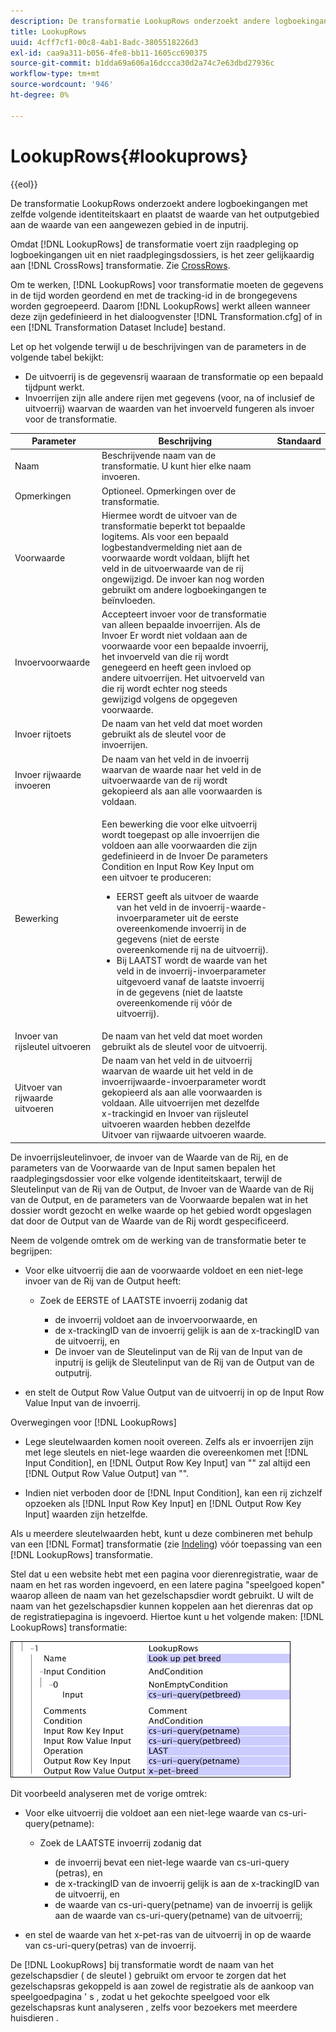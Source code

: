 ```yaml
---
description: De transformatie LookupRows onderzoekt andere logboekingangen met zelfde volgende identiteitskaart en plaatst de waarde van het outputgebied aan de waarde van een aangewezen gebied in de inputrij.
title: LookupRows
uuid: 4cff7cf1-00c8-4ab1-8adc-3805518226d3
exl-id: caa9a311-b056-4fe8-bb11-1605cc690375
source-git-commit: b1dda69a606a16dccca30d2a74c7e63dbd27936c
workflow-type: tm+mt
source-wordcount: '946'
ht-degree: 0%

---
```


# LookupRows{#lookuprows}

{{eol}}

De transformatie LookupRows onderzoekt andere logboekingangen met zelfde volgende identiteitskaart en plaatst de waarde van het outputgebied aan de waarde van een aangewezen gebied in de inputrij.

Omdat [!DNL LookupRows] de transformatie voert zijn raadpleging op logboekingangen uit en niet raadplegingsdossiers, is het zeer gelijkaardig aan [!DNL CrossRows] transformatie. Zie [CrossRows](../../../../../home/c-dataset-const-proc/c-data-trans/c-transf-types/c-standard-transf/c-crossrows.md#concept-fcace08804f54db397ed631cc13ff4f2).

Om te werken, [!DNL LookupRows] voor transformatie moeten de gegevens in de tijd worden geordend en met de tracking-id in de brongegevens worden gegroepeerd. Daarom [!DNL LookupRows] werkt alleen wanneer deze zijn gedefinieerd in het dialoogvenster [!DNL Transformation.cfg] of in een [!DNL Transformation Dataset Include] bestand.

Let op het volgende terwijl u de beschrijvingen van de parameters in de volgende tabel bekijkt:

* De uitvoerrij is de gegevensrij waaraan de transformatie op een bepaald tijdpunt werkt.
* Invoerrijen zijn alle andere rijen met gegevens (voor, na of inclusief de uitvoerrij) waarvan de waarden van het invoerveld fungeren als invoer voor de transformatie.

<table id="table_AB68A89ECD5C45F39B8433F994BBD7D8"> 
 <thead> 
  <tr> 
   <th colname="col1" class="entry"> Parameter </th> 
   <th colname="col2" class="entry"> Beschrijving </th> 
   <th colname="col3" class="entry"> Standaard </th> 
  </tr> 
 </thead>
 <tbody> 
  <tr> 
   <td colname="col1"> Naam </td> 
   <td colname="col2"> Beschrijvende naam van de transformatie. U kunt hier elke naam invoeren. </td> 
   <td colname="col3"> </td> 
  </tr> 
  <tr> 
   <td colname="col1"> Opmerkingen </td> 
   <td colname="col2"> Optioneel. Opmerkingen over de transformatie. </td> 
   <td colname="col3"> </td> 
  </tr> 
  <tr> 
   <td colname="col1"> Voorwaarde </td> 
   <td colname="col2"> Hiermee wordt de uitvoer van de transformatie beperkt tot bepaalde logitems. Als voor een bepaald logbestandvermelding niet aan de voorwaarde wordt voldaan, blijft het veld in de uitvoerwaarde van de rij ongewijzigd. De invoer kan nog worden gebruikt om andere logboekingangen te beïnvloeden. </td> 
   <td colname="col3"> </td> 
  </tr> 
  <tr> 
   <td colname="col1"> Invoervoorwaarde </td> 
   <td colname="col2">Accepteert invoer voor de transformatie van alleen bepaalde invoerrijen. Als de <span class="wintitle"> Invoer</span> Er wordt niet voldaan aan de voorwaarde voor een bepaalde invoerrij, het invoerveld van die rij wordt genegeerd en heeft geen invloed op andere uitvoerrijen. Het uitvoerveld van die rij wordt echter nog steeds gewijzigd volgens de opgegeven voorwaarde. </td> 
   <td colname="col3"> </td> 
  </tr> 
  <tr> 
   <td colname="col1"> Invoer rijtoets </td> 
   <td colname="col2"> De naam van het veld dat moet worden gebruikt als de sleutel voor de invoerrijen. </td> 
   <td colname="col3"> </td> 
  </tr> 
  <tr> 
   <td colname="col1"> Invoer rijwaarde invoeren </td> 
   <td colname="col2"> De naam van het veld in de invoerrij waarvan de waarde naar het veld in de uitvoerwaarde van de rij wordt gekopieerd als aan alle voorwaarden is voldaan. </td> 
   <td colname="col3"> </td> 
  </tr> 
  <tr> 
   <td colname="col1"> Bewerking </td> 
   <td colname="col2"> <p>Een bewerking die voor elke uitvoerrij wordt toegepast op alle invoerrijen die voldoen aan alle voorwaarden die zijn gedefinieerd in de <span class="wintitle"> Invoer</span> De parameters Condition en Input Row Key Input om een uitvoer te produceren: 
     <ul id="ul_16FB152CB558497794DDED72A2F05CDD"> 
      <li id="li_22DA9F814E4E42D0B21E90B63A2A7A0E"> EERST geeft als uitvoer de waarde van het veld in de invoerrij-waarde-invoerparameter uit de eerste overeenkomende invoerrij in de gegevens (niet de eerste overeenkomende rij na de uitvoerrij). </li> 
      <li id="li_45E00C3DE0494A1CB5C09B942088F161"> Bij LAATST wordt de waarde van het veld in de invoerrij-invoerparameter uitgevoerd vanaf de laatste invoerrij in de gegevens (niet de laatste overeenkomende rij vóór de uitvoerrij). </li> 
     </ul> </p> </td> 
   <td colname="col3"> </td> 
  </tr> 
  <tr> 
   <td colname="col1"> Invoer van rijsleutel uitvoeren </td> 
   <td colname="col2"> De naam van het veld dat moet worden gebruikt als de sleutel voor de uitvoerrij. </td> 
   <td colname="col3"> </td> 
  </tr> 
  <tr> 
   <td colname="col1"> Uitvoer van rijwaarde uitvoeren </td> 
   <td colname="col2">De naam van het veld in de uitvoerrij waarvan de waarde uit het veld in de invoerrijwaarde-invoerparameter wordt gekopieerd als aan alle voorwaarden is voldaan. Alle uitvoerrijen met dezelfde x-trackingid en <span class="wintitle"> Invoer van rijsleutel uitvoeren </span>waarden hebben dezelfde <span class="wintitle"> Uitvoer van rijwaarde uitvoeren</span> waarde. </td> 
   <td colname="col3"> </td> 
  </tr> 
 </tbody> 
</table>

De invoerrijsleutelinvoer, de invoer van de Waarde van de Rij, en de parameters van de Voorwaarde van de Input samen bepalen het raadplegingsdossier voor elke volgende identiteitskaart, terwijl de Sleutelinput van de Rij van de Output, de Invoer van de Waarde van de Rij van de Output, en de parameters van de Voorwaarde bepalen wat in het dossier wordt gezocht en welke waarde op het gebied wordt opgeslagen dat door de Output van de Waarde van de Rij wordt gespecificeerd.

Neem de volgende omtrek om de werking van de transformatie beter te begrijpen:

* Voor elke uitvoerrij die aan de voorwaarde voldoet en een niet-lege invoer van de Rij van de Output heeft:

   * Zoek de EERSTE of LAATSTE invoerrij zodanig dat

      * de invoerrij voldoet aan de invoervoorwaarde, en
      * de x-trackingID van de invoerrij gelijk is aan de x-trackingID van de uitvoerrij, en
      * De invoer van de Sleutelinput van de Rij van de Input van de inputrij is gelijk de Sleutelinput van de Rij van de Output van de outputrij.

* en stelt de Output Row Value Output van de uitvoerrij in op de Input Row Value Input van de invoerrij.

Overwegingen voor [!DNL LookupRows]

* Lege sleutelwaarden komen nooit overeen. Zelfs als er invoerrijen zijn met lege sleutels en niet-lege waarden die overeenkomen met [!DNL Input Condition], en [!DNL Output Row Key Input] van &quot;&quot; zal altijd een [!DNL Output Row Value Output] van &quot;&quot;.

* Indien niet verboden door de [!DNL Input Condition], kan een rij zichzelf opzoeken als [!DNL Input Row Key Input] en [!DNL Output Row Key Input] waarden zijn hetzelfde.

Als u meerdere sleutelwaarden hebt, kunt u deze combineren met behulp van een [!DNL Format] transformatie (zie [Indeling](../../../../../home/c-dataset-const-proc/c-data-trans/c-transf-types/c-standard-transf/c-format.md#concept-3de04869181e4694ab072b092186684b)) vóór toepassing van een [!DNL LookupRows] transformatie.

Stel dat u een website hebt met een pagina voor dierenregistratie, waar de naam en het ras worden ingevoerd, en een latere pagina &quot;speelgoed kopen&quot; waarop alleen de naam van het gezelschapsdier wordt gebruikt. U wilt de naam van het gezelschapsdier kunnen koppelen aan het dierenras dat op de registratiepagina is ingevoerd. Hiertoe kunt u het volgende maken: [!DNL LookupRows] transformatie:

![](assets/cfg_TransformationType_LookupRows.png)

Dit voorbeeld analyseren met de vorige omtrek:

* Voor elke uitvoerrij die voldoet aan een niet-lege waarde van cs-uri-query(petname):

   * Zoek de LAATSTE invoerrij zodanig dat

      * de invoerrij bevat een niet-lege waarde van cs-uri-query (petras), en
      * de x-trackingID van de invoerrij gelijk is aan de x-trackingID van de uitvoerrij, en
      * de waarde van cs-uri-query(petname) van de invoerrij is gelijk aan de waarde van cs-uri-query(petname) van de uitvoerrij;

* en stel de waarde van het x-pet-ras van de uitvoerrij in op de waarde van cs-uri-query(petras) van de invoerrij.

De [!DNL LookupRows] bij transformatie wordt de naam van het gezelschapsdier ( de sleutel ) gebruikt om ervoor te zorgen dat het gezelschapsras gekoppeld is aan zowel de registratie als de aankoop van speelgoedpagina &#39; s , zodat u het gekochte speelgoed voor elk gezelschapsras kunt analyseren , zelfs voor bezoekers met meerdere huisdieren .
